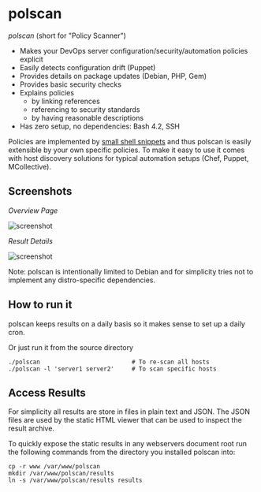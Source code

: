 # polscan

*polscan* (short for "Policy Scanner") 
* Makes your DevOps server configuration/security/automation policies explicit
* Easily detects configuration drift (Puppet)
* Provides details on package updates (Debian, PHP, Gem)
* Provides basic security checks
* Explains policies
  * by linking references
  * referencing to security standards
  * by having reasonable descriptions
* Has zero setup, no dependencies: Bash 4.2, SSH

Policies are implemented by [small shell snippets](http://lzone.de/polscan/) and thus polscan is easily extensible by your own specific policies. To make it easy to use it comes with host discovery solutions for typical automation setups (Chef, Puppet, MCollective).

Screenshots
-----------

*Overview Page*

![screenshot](http://lzone.de/images/polscan-screenshot1.png)

*Result Details*

![screenshot](http://lzone.de/images/polscan-screenshot2.png)

Note: polscan is intentionally limited to Debian and for simplicity tries not to implement any distro-specific dependencies.

How to run it
-------------

polscan keeps results on a daily basis so it makes sense to set up a daily cron.

Or just run it from the source directory

    ./polscan                          # To re-scan all hosts
    ./polscan -l 'server1 server2'     # To scan specific hosts

Access Results
--------------

For simplicity all results are store in files in plain text and JSON. The JSON files are used by the static HTML viewer that can be used to inspect the result archive.

To quickly expose the static results in any webservers document root run the following commands from the directory you installed polscan into:

    cp -r www /var/www/polscan
    mkdir /var/www/polscan/results
    ln -s /var/www/polscan/results results
